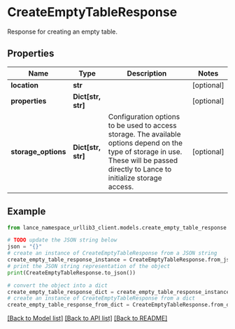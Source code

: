 # CreateEmptyTableResponse

Response for creating an empty table. 

## Properties

Name | Type | Description | Notes
------------ | ------------- | ------------- | -------------
**location** | **str** |  | [optional] 
**properties** | **Dict[str, str]** |  | [optional] 
**storage_options** | **Dict[str, str]** | Configuration options to be used to access storage. The available options depend on the type of storage in use. These will be passed directly to Lance to initialize storage access.  | [optional] 

## Example

```python
from lance_namespace_urllib3_client.models.create_empty_table_response import CreateEmptyTableResponse

# TODO update the JSON string below
json = "{}"
# create an instance of CreateEmptyTableResponse from a JSON string
create_empty_table_response_instance = CreateEmptyTableResponse.from_json(json)
# print the JSON string representation of the object
print(CreateEmptyTableResponse.to_json())

# convert the object into a dict
create_empty_table_response_dict = create_empty_table_response_instance.to_dict()
# create an instance of CreateEmptyTableResponse from a dict
create_empty_table_response_from_dict = CreateEmptyTableResponse.from_dict(create_empty_table_response_dict)
```
[[Back to Model list]](../README.md#documentation-for-models) [[Back to API list]](../README.md#documentation-for-api-endpoints) [[Back to README]](../README.md)


